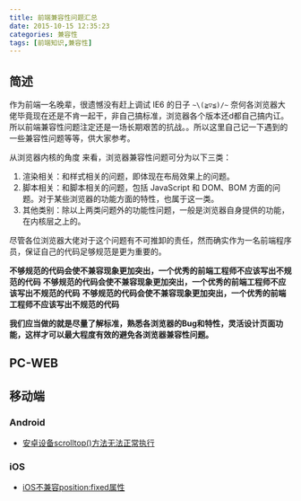 ```yaml
---
title: 前端兼容性问题汇总
date: 2015-10-15 12:35:23
categories: 兼容性
tags: [前端知识,兼容性] 
---
```


## 简述
作为前端一名晚辈，很遗憾没有赶上调试 IE6 的日子 `~\(≧▽≦)/~` 奈何各浏览器大佬毕竟现在还是不肯一起干，非自己搞标准，浏览器各个版本还d都自己搞内讧。所以前端兼容性问题注定还是一场长期艰苦的抗战。。所以这里自己记一下遇到的一些兼容性问题等等，供大家参考。

从浏览器内核的角度 来看，浏览器兼容性问题可分为以下三类：

1. 渲染相关：和样式相关的问题，即体现在布局效果上的问题。
2. 脚本相关：和脚本相关的问题，包括 JavaScript 和 DOM、BOM 方面的问题。对于某些浏览器的功能方面的特性，也属于这一类。
3. 其他类别：除以上两类问题外的功能性问题，一般是浏览器自身提供的功能，在内核层之上的。

尽管各位浏览器大佬对于这个问题有不可推卸的责任，然而确实作为一名前端程序员，保证自己的代码足够规范是更为重要的。

**不够规范的代码会使不兼容现象更加突出，一个优秀的前端工程师不应该写出不规范的代码**
**不够规范的代码会使不兼容现象更加突出，一个优秀的前端工程师不应该写出不规范的代码**
**不够规范的代码会使不兼容现象更加突出，一个优秀的前端工程师不应该写出不规范的代码**

**我们应当做的就是尽量了解标准，熟悉各浏览器的Bug和特性，灵活设计页面功能，这样才可以最大程度有效的避免各浏览器兼容性问题。**

## PC-WEB

## 移动端

### Android

- [安卓设备scrolltop()方法无法正常执行](http://qcyoung.com/2015/10/09/%E5%AE%89%E5%8D%93%E8%AE%BE%E5%A4%87scrolltop%E6%96%B9%E6%B3%95%E6%97%A0%E6%B3%95%E6%AD%A3%E5%B8%B8%E5%B7%A5%E4%BD%9C/)

### iOS

- [iOS不兼容position:fixed属性](http://qcyoung.com/2015/10/17/iOS%E4%B8%8D%E5%85%BC%E5%AE%B9position-fixed%E5%B1%9E%E6%80%A7/)